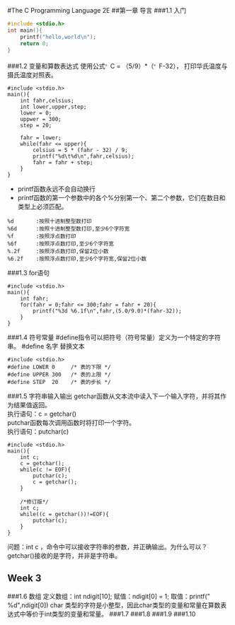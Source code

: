 #The C Programming Language 2E
##第一章 导言
###1.1 入门
```c
#include <stdio.h>
int main(){
    printf("hello,world\n");
    return 0;
}
```
###1.2 变量和算数表达式
使用公式<sup>。</sup>C = （5/9）*（<sup>。</sup>F-32），
打印华氏温度与摄氏温度对照表。
```
#include <stdio.h>
main(){
    int fahr,celsius;
    int lower,upper,step;
    lower = 0;
    uppwer = 300;
    step = 20;
    
    fahr = lower;
    while(fahr <= upper){
        celsius = 5 * (fahr - 32) / 9;
        printf("%d\t%d\n",fahr,celsius);
        fahr = fahr + step;
    }
}
```
* printf函数永远不会自动换行
* printf函数的第一个参数中的各个%分别第一个、第二个参数，它们在数目和类型上必须匹配。
```
%d       :按照十进制整型数打印
%6d      :按照十进制整型数打印,至少6个字符宽
%f       :按照浮点数打印
%6f      :按照浮点数打印,至少6个字符宽  
%.2f     :按照浮点数打印,保留2位小数
%6.2f    :按照浮点数打印,至少6个字符宽,保留2位小数
```
###1.3 for语句
```
#include <stdio.h>
main(){
    int fahr;
    for(fahr = 0;fahr <= 300;fahr = fahr + 20){
        printf("%3d %6.1f\n",fahr,(5.0/9.0)*(fahr-32));
    }
}
```
###1.4 符号常量
\#define指令可以把符号（符号常量）定义为一个特定的字符串。
\#define 名字 替换文本
```
#include <stdio.h>
#define LOWER 0     /* 表的下限 */
#define UPPER 300   /* 表的上限 */
#define STEP  20    /* 表的步长 */
```
###1.5 字符串输入输出
getchar函数从文本流中读入下一个输入字符，并将其作为结果值返回。<br>
执行语句：c = getchar()<br>
putchar函数每次调用函数时将打印一个字符。<br>
执行语句：putchar(c)<br>
```
#include <stdio.h>
main(){
    int c;
    c = getchar();
    while(c != EOF){
        putchar(c);
        c = getchar();
    }
    
    /*修订版*/
    int c;
    while((c = getchar())!=EOF){
        putchar(c);
    }
}
```
问题：int c ，命令中可以接收字符串的参数，并正确输出。为什么可以？<br>
     getchar()接收的是字符，并非是字符串。<br>
## Week 3     
###1.6 数组
    定义数组：int ndigit[10];
    赋值：ndigit[0] = 1;
    取值：printf(" %d",ndigit[0])
    char 类型的字符是小整型，因此char类型的变量和常量在算数表达式中等价于int类型的变量和常量。
###1.7
###1.8
###1.9
###1.10
